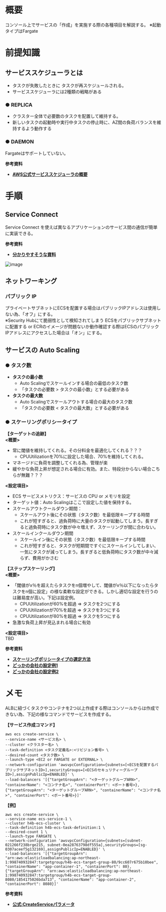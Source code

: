 # 概要
コンソール上でサービスの「作成」を実施する際の各種項目を解説する。
※起動タイプはFargate

# 前提知識
## サービススケジューラとは
- タスクが失敗したときに タスクが再スケジュールされる。
- サービススケジューラには2種類の戦略がある

### ● REPLICA 
- クラスター全体で必要数のタスクを配置して維持する。
- 新しいタスクの起動時や実行中タスクの停止時に、AZ間の負荷バランスを維持するよう動作する

### ● DAEMON 
Fargateはサポートしていない。

**参考資料**  
- [**AWS公式サービススケジューラの概要**](https://docs.aws.amazon.com/ja_jp/AmazonECS/latest/developerguide/ecs_services.html#service_scheduler)

# 手順
## Service Connect
Service Connect を使えば異なるアプリケーションのサービス間の通信が簡単に実装できる。

**参考資料**  
- [**分かりやすそうな資料**](https://speakerdeck.com/iselegant/a-new-way-to-connect-services-with-ecs-service-connect?slide=25)

![image](https://github.com/adgjmptwgw/aws-practice/assets/66456130/aa48383a-683f-477a-b76d-ebc4bd7411f5)

## ネットワーキング
### パブリック IP
プライベートサブネットにECSを配置する場合はパブリックIPアドレスは使用しない為、「オフ」にする。  
※Security Hubにて脆弱性として検知されてしまう
ECSをパブリックサブネットに配置する or ECRのイメージが問題ないか動作確認する際はECSのパブリックIPアドレスにアクセスした場合は「オン」にする。

## サービスの Auto Scaling
### ● タスク数
- **タスクの最小数**
  - Auto Scalingでスケールインする場合の最低のタスク数
  - 「タスクの必要数 > タスクの最小数」とする必要がある
- **タスクの最大数**
  - Auto Scalingでスケールアウトする場合の最大のタスク数
  - 「タスクの必要数 < タスクの最大数」とする必要がある

### ● スケーリングポリシータイプ
**【ターゲットの追跡】**    
**<概要>**  
- 常に閾値を維持してくれる。その分料金を最適化してくれる？？？
  - CPUUtilizationを70%に設定した場合、70%を維持してくれる。
- マネージドに負荷を調整してくれる為、管理が楽
- 緩やかな負荷上昇が想定される場合に有効。また、特段分からない場合こちらが無難？？？  

**<設定項目>**  
- ECS サービスメトリクス：サービスの CPU or メモリを設定
- ターゲット値：Auto Scalingはここで設定した値を保持する。
- スケールアウトクールダウン期間：
  - スケールアウト後にその状態（タスク数）を最低限キープする時間
  - これが短すぎると、過負荷時に大量のタスクが起動してしまう。長すぎると過負荷時にタスク数が中々増えず、スケーリングが間に合わない。
- スケールインクールダウン期間
  - スケールイン後にその状態（タスク数）を最低限キープする時間
  - これが短すぎると、タスクが短期間ですぐにスケールインしてしまい、一気にタスクが減ってしまう。長すぎると低負荷時にタスク数が中々減らず、費用がかさむ  

**【ステップスケーリング】**    
**<概要>**  
- 「閾値がx％を超えたらタスクをn個増やして、閾値がx％以下になったらタスクをn個に設定」の様な柔軟な設定ができる。しかし適切な設定を行うのは難易度が高い。下記は設定例。
  - CPUUtilizationが60%を超過 => タスクを2つにする
  - CPUUtilizationが70%を超過 => タスクを3つにする
  - CPUUtilizationが80%を超過 => タスクを5つにする
- 急激な負荷上昇が見込まれる場合に有効

**<設定項目>**  
TBD  

**参考資料**  
- [**スケーリングポリシータイプの選定方法**](https://zenn.dev/techno_koki/scraps/5f7cc375adba01)
- [**どっかの会社の設定例1**](https://buildersbox.corp-sansan.com/entry/2019/07/19/132346)
- [**どっかの会社の設定例2**](https://tech.connehito.com/entry/2020/06/10/161641)


# メモ
ALBに紐づくタスクやコンテナを2つ以上作成する際はコンソールからは作成できない為、下記の様なコマンドでサービスを作成する。

**【サービス作成コマンド】**
```
aws ecs create-service \
--service-name <サービス名> \
--cluster <クラスター名> \
--task-definition <タスク定義名>:<リビジョン番号> \
--desired-count <タスク数> \
--launch-type <EC2 or FARGATE or EXTERNAL> \
--network-configuration 'awsvpcConfiguration={subnets=[<ECSを配置するパブリックサブネットID>],securityGroups=[<ECSのセキュリティーグループID>],assignPublicIp=ENABLED}' \
--load-balancers '[{"targetGroupArn": "<ターゲットグループARN>", "containerName": "<コンテナ名>", "containerPort": <ポート番号>},{"targetGroupArn": "<ターゲットグループARN>", "containerName": "<コンテナ名>", "containerPort": <ポート番号>}]'
```

**【例】**
```
aws ecs create-service \
--service-name ecs-service-1 \
--cluster h4b-ecs-cluster \
--task-definition h4b-ecs-task-definition:1 \
--desired-count 1 \
--launch-type FARGATE \
--network-configuration 'awsvpcConfiguration={subnets=[subnet-021266f238brge215, subnet-0ea28763798df555a],securityGroups=[sg-0307aceef5g132169],assignPublicIp=ENABLED}' \
--load-balancers '[{"targetGroupArn": "arn:aws:elasticloadbalancing:ap-northeast-1:998740932847:targetgroup/h4b-ecs-target-group-80/9cc607r675b10bee", "containerName": "app-container-1", "containerPort": 80},{"targetGroupArn": "arn:aws:elasticloadbalancing:ap-northeast-1:998740932847:targetgroup/h4b-ecs-target-group-8080/1854175026bda713", "containerName": "app-container-2", "containerPort": 8080}]'
```

**参考資料**  
- [**公式:CreateServiceパラメータ**](https://docs.aws.amazon.com/ja_jp/AmazonECS/latest/APIReference/API_CreateService.html)

